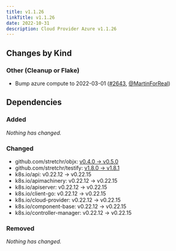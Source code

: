 ```yaml
---
title: v1.1.26
linkTitle: v1.1.26
date: 2022-10-31
description: Cloud Provider Azure v1.1.26
---
```



## Changes by Kind

### Other (Cleanup or Flake)

- Bump azure compute to 2022-03-01 ([#2643](https://github.com/kubernetes-sigs/cloud-provider-azure/pull/2643), [@MartinForReal](https://github.com/MartinForReal))

## Dependencies

### Added
_Nothing has changed._

### Changed
- github.com/stretchr/objx: [v0.4.0 → v0.5.0](https://github.com/stretchr/objx/compare/v0.4.0...v0.5.0)
- github.com/stretchr/testify: [v1.8.0 → v1.8.1](https://github.com/stretchr/testify/compare/v1.8.0...v1.8.1)
- k8s.io/api: v0.22.12 → v0.22.15
- k8s.io/apimachinery: v0.22.12 → v0.22.15
- k8s.io/apiserver: v0.22.12 → v0.22.15
- k8s.io/client-go: v0.22.12 → v0.22.15
- k8s.io/cloud-provider: v0.22.12 → v0.22.15
- k8s.io/component-base: v0.22.12 → v0.22.15
- k8s.io/controller-manager: v0.22.12 → v0.22.15

### Removed
_Nothing has changed._
